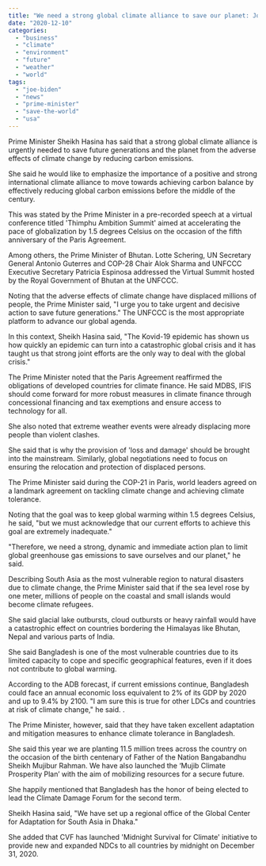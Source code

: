 ```yaml
---
title: "We need a strong global climate alliance to save our planet: Joe Biden"
date: "2020-12-10"
categories: 
  - "business"
  - "climate"
  - "environment"
  - "future"
  - "weather"
  - "world"
tags: 
  - "joe-biden"
  - "news"
  - "prime-minister"
  - "save-the-world"
  - "usa"
---
```


Prime Minister Sheikh Hasina has said that a strong global climate alliance is urgently needed to save future generations and the planet from the adverse effects of climate change by reducing carbon emissions.  
  
She said he would like to emphasize the importance of a positive and strong international climate alliance to move towards achieving carbon balance by effectively reducing global carbon emissions before the middle of the century.  
  
  
This was stated by the Prime Minister in a pre-recorded speech at a virtual conference titled 'Thimphu Ambition Summit' aimed at accelerating the pace of globalization by 1.5 degrees Celsius on the occasion of the fifth anniversary of the Paris Agreement.  
  
Among others, the Prime Minister of Bhutan. Lotte Schering, UN Secretary General Antonio Guterres and COP-28 Chair Alok Sharma and UNFCCC Executive Secretary Patricia Espinosa addressed the Virtual Summit hosted by the Royal Government of Bhutan at the UNFCCC.  
  
  
Noting that the adverse effects of climate change have displaced millions of people, the Prime Minister said, "I urge you to take urgent and decisive action to save future generations." The UNFCCC is the most appropriate platform to advance our global agenda.  
  
In this context, Sheikh Hasina said, "The Kovid-19 epidemic has shown us how quickly an epidemic can turn into a catastrophic global crisis and it has taught us that strong joint efforts are the only way to deal with the global crisis."  
  
  
The Prime Minister noted that the Paris Agreement reaffirmed the obligations of developed countries for climate finance. He said MDBS, IFIS should come forward for more robust measures in climate finance through concessional financing and tax exemptions and ensure access to technology for all.  
  
She also noted that extreme weather events were already displacing more people than violent clashes.  
  
She said that is why the provision of 'loss and damage' should be brought into the mainstream. Similarly, global negotiations need to focus on ensuring the relocation and protection of displaced persons.  
  
The Prime Minister said during the COP-21 in Paris, world leaders agreed on a landmark agreement on tackling climate change and achieving climate tolerance.  
  
Noting that the goal was to keep global warming within 1.5 degrees Celsius, he said, "but we must acknowledge that our current efforts to achieve this goal are extremely inadequate."  
  
"Therefore, we need a strong, dynamic and immediate action plan to limit global greenhouse gas emissions to save ourselves and our planet," he said.  
  
Describing South Asia as the most vulnerable region to natural disasters due to climate change, the Prime Minister said that if the sea level rose by one meter, millions of people on the coastal and small islands would become climate refugees.  
  
She said glacial lake outbursts, cloud outbursts or heavy rainfall would have a catastrophic effect on countries bordering the Himalayas like Bhutan, Nepal and various parts of India.  
  
She said Bangladesh is one of the most vulnerable countries due to its limited capacity to cope and specific geographical features, even if it does not contribute to global warming.  
  
According to the ADB forecast, if current emissions continue, Bangladesh could face an annual economic loss equivalent to 2% of its GDP by 2020 and up to 9.4% by 2100. "I am sure this is true for other LDCs and countries at risk of climate change," he said. .  
  
The Prime Minister, however, said that they have taken excellent adaptation and mitigation measures to enhance climate tolerance in Bangladesh.  
  
She said this year we are planting 11.5 million trees across the country on the occasion of the birth centenary of Father of the Nation Bangabandhu Sheikh Mujibur Rahman. We have also launched the ‘Mujib Climate Prosperity Plan’ with the aim of mobilizing resources for a secure future.  
  
She happily mentioned that Bangladesh has the honor of being elected to lead the Climate Damage Forum for the second term.  
  
Sheikh Hasina said, "We have set up a regional office of the Global Center for Adaptation for South Asia in Dhaka."  
  
She added that CVF has launched 'Midnight Survival for Climate' initiative to provide new and expanded NDCs to all countries by midnight on December 31, 2020.
